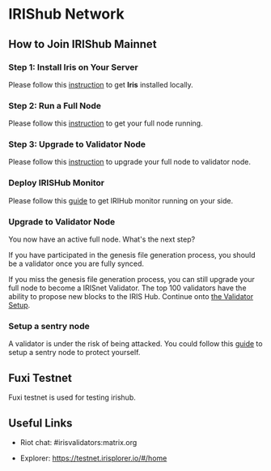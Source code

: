 # IRIShub Network


## How to Join IRIShub Mainnet

### Step 1: Install Iris on Your Server

Please follow this [instruction](Install-the-Software.md) to get **Iris** installed locally.

### Step 2: Run a Full Node

Please follow this [instruction](Full-Node.md) to get your full node running.


### Step 3: Upgrade to Validator Node

Please follow this [instruction](Validator-Node.md) to upgrade your full node to validator node.

### Deploy IRISHub Monitor

Please follow this [guide](../software/monitor.md) to get IRIHub monitor running on your side.


### Upgrade to Validator Node

You now have an active full node. What's the next step? 

If you have participated in the genesis file generation process, you should be a validator once you are fully synced. 

If you miss the genesis file generation process, you can still upgrade your full node to become a IRISnet Validator. The top 100 validators have the ability to propose new blocks to the IRIS Hub. Continue onto [the Validator Setup](Validator-Node.md).

### Setup a sentry node

A validator is under the risk of being attacked. You could follow this [guide](../software/sentry.md) to setup a sentry node to protect yourself.

## Fuxi  Testnet

Fuxi testnet is used for testing irishub.

##  Useful Links

* Riot chat: #irisvalidators:matrix.org

* Explorer: https://testnet.irisplorer.io/#/home